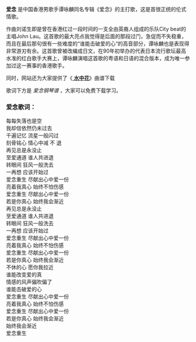 

**爱念** 是中国香港男歌手谭咏麟同名专辑《爱念》的主打歌，这是首很正统的伦式情歌。

作曲刘诺生即是曾在香港红过一段时间的一支全由英裔人组成的乐队City beat的主唱John
Lau。这首歌的最大亮点我觉得是后面的那段过门，急促而不失稳重，而且在最后那句很有一些难度的“谁能击破爱的心“的高音部分，谭咏麟也是表现得非常游刃有余。这首歌曾被改编成日文，在90年初举办的代表日本流行歌坛最高水准的红白歌手大赛上，谭咏麟演唱这首歌的粤语和日语的混合版本，成为唯一参加过这一赛事的香港歌手。

同时，网站还为大家提供了《[ **水中花**](Music-2764-水中花-谭咏麟-EOP教学曲.html "水中花")》曲谱下载

歌词下方是 _爱念钢琴谱_ ，大家可以免费下载学习。

### 爱念歌词：

每每失落也是空  
我却信依然仍未过去  
千遍记忆 流星一般闪过  
刻骨铭心 情心中减 不 退  
再见总是永没止  
至爱通道 谁人共进退  
转眼间 狂风一般洗去  
一再想 应该开始过  
爱念重生 尽献出心中爱一份  
亮着我真心 始终不怕伤感  
爱念重生 尽献出心中爱一份  
若是你真心 始终我会渐近  
再见总是永没止  
至爱通道 谁人共进退  
转眼间 狂风一般洗去  
一再想 应该开始过  
爱念重生 尽献出心中爱一份  
亮着我真心 始终不怕伤感  
爱念重生 尽献出心中爱一份  
若是你真心 始终我会渐近  
不休的心 愿你我拉近  
谁能改变爱的真  
情感的风声偏吹偏了  
谁能击破爱的心  
爱念重生 尽献出心中爱一份  
亮着我真心 始终不怕伤感  
爱念重生 尽献出心中爱一份  
若是你真心 始终我会渐近  
始终我会渐近  
爱念重生

